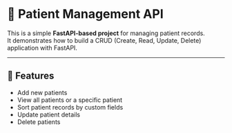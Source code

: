 # 🏥 Patient Management API

This is a simple **FastAPI-based project** for managing patient records.  
It demonstrates how to build a CRUD (Create, Read, Update, Delete) application with FastAPI.

---

## 🚀 Features
- Add new patients
- View all patients or a specific patient
- Sort patient records by custom fields
- Update patient details
- Delete patients   
